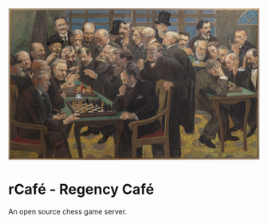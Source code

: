 ![alt text](https://github.com/pawntown/rCafe/blob/[branch]/image.jpg?raw=true)

# rCafé - Regency Café

An open source chess game server.